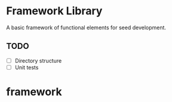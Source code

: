 # Framework Library 

A basic framework of functional elements for seed development.


## TODO 

* [ ] Directory structure
* [ ] Unit tests
# framework
